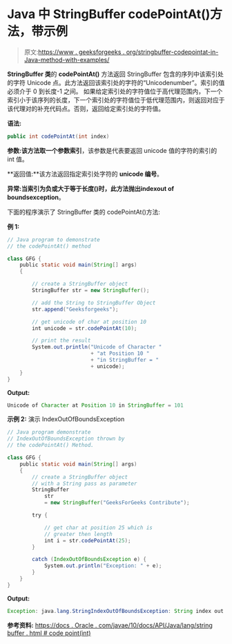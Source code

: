 # Java 中 StringBuffer codePointAt()方法，带示例

> 原文:[https://www . geeksforgeeks . org/stringbuffer-codepointat-in-Java-method-with-examples/](https://www.geeksforgeeks.org/stringbuffer-codepointat-method-in-java-with-examples/)

**StringBuffer 类**的 **codePointAt()** 方法返回 StringBuffer 包含的序列中该索引处的字符 Unicode 点。此方法返回该索引处的字符的“Unicodenumber”。索引的值必须介于 0 到长度-1 之间。
如果给定索引处的字符值位于高代理范围内，下一个索引小于该序列的长度，下一个索引处的字符值位于低代理范围内，则返回对应于该代理对的补充代码点。否则，返回给定索引处的字符值。

**语法:**

```java
public int codePointAt(int index)
```

**参数:**该方法取一个参数**索引**，该参数是代表要返回 unicode 值的字符的索引的 int 值。

**返回值:**该方法返回指定索引处字符的 **unicode 编号**。

**异常:**当索引为负或大于等于长度()时，此方法抛出**indexout of boundsexception**。

下面的程序演示了 StringBuffer 类的 codePointAt()方法:

**例 1:**

```java
// Java program to demonstrate
// the codePointAt() method

class GFG {
    public static void main(String[] args)
    {

        // create a StringBuffer object
        StringBuffer str = new StringBuffer();

        // add the String to StringBuffer Object
        str.append("Geeksforgeeks");

        // get unicode of char at position 10
        int unicode = str.codePointAt(10);

        // print the result
        System.out.println("Unicode of Character "
                           + "at Position 10 "
                           + "in StringBuffer = "
                           + unicode);
    }
}
```

**Output:**

```java
Unicode of Character at Position 10 in StringBuffer = 101

```

**示例 2:** 演示 IndexOutOfBoundsException

```java
// Java program demonstrate
// IndexOutOfBoundsException thrown by
// the codePointAt() Method.

class GFG {
    public static void main(String[] args)
    {
        // create a StringBuffer object
        // with a String pass as parameter
        StringBuffer
            str
            = new StringBuffer("GeeksForGeeks Contribute");

        try {

            // get char at position 25 which is
            // greater then length
            int i = str.codePointAt(25);
        }

        catch (IndexOutOfBoundsException e) {
            System.out.println("Exception: " + e);
        }
    }
}
```

**Output:**

```java
Exception: java.lang.StringIndexOutOfBoundsException: String index out of range: 25

```

**参考资料:**
[https://docs . Oracle . com/javae/10/docs/API/Java/lang/string buffer . html # code point(int)](https://docs.oracle.com/javase/10/docs/api/java/lang/StringBuffer.html#codePointAt(int))
